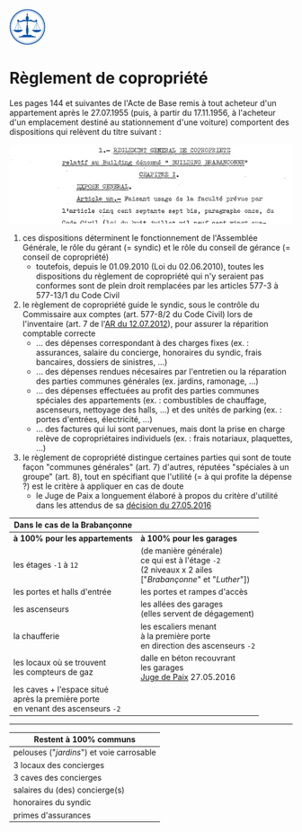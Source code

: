 <link rel="stylesheet" href="normal4.css" type="text/css" />

![](icon_justice.png)

# Règlement de copropriété

Les pages 144 et suivantes de l'Acte de Base remis à tout acheteur d'un appartement après le 27.07.1955 (puis, à partir du 17.11.1956, à l'acheteur d'un emplacement destiné au stationnement d'une voiture) comportent des dispositions qui relèvent du titre suivant :

![](p144.png)

1. ces dispositions déterminent le fonctionnement de l'Assemblée Générale, le rôle du gérant (= syndic) et le rôle du conseil de gérance (= conseil de copropriété)
    * toutefois, depuis le 01.09.2010 (Loi du 02.06.2010), toutes les dispositions du règlement de copropriété qui n'y seraient pas conformes sont de plein droit remplacées par les articles 577-3 à 577-13/1 du Code Civil
2. le règlement de copropriété guide le syndic, sous le contrôle du Commissaire aux comptes (art. 577-8/2 du Code Civil) lors de l'inventaire (art. 7 de l'[AR du 12.07.2012](http://brab80.webs.com/Loi_PCMN.pdf)),  pour assurer la réparition comptable correcte
    * ... des dépenses correspondant à des charges fixes (ex. : assurances, salaire du concierge, honoraires du syndic, frais bancaires, dossiers de sinistres, ...)
    * ... des dépenses rendues nécesaires par l'entretien ou la réparation des parties communes générales (ex. jardins, ramonage, ...)
    * ... des dépenses effectuées au profit des parties communes spéciales des appartements (ex. : combustibles de chauffage, ascenseurs, nettoyage des halls, ...) et des unités de parking (ex. : portes d'entrées, électricité, ...)
    * ... des factures qui lui sont parvenues, mais dont la prise en charge relève de copropriétaires individuels (ex. : frais notariaux, plaquettes, ...)
3. le règlement de copropriété distingue certaines parties qui sont de toute façon "communes générales" (art. 7) d'autres, réputées "spéciales à un groupe" (art. 8), tout en spécifiant que l'utilité (= à qui profite la dépense ?) est le critère à appliquer en cas de doute
    * le Juge de Paix a longuement élaboré à propos du critère d'utilité dans les attendus de sa [décision du 27.05.2016](JP_Bxl_20160527.pdf)

| Dans le cas de la Brabançonne | &nbsp; |
| --- | --- |
| **à 100% pour les appartements** | **à 100% pour les garages** |
| les étages `-1` à `12`   | (de manière générale)<br>ce qui est à l'étage `-2`<br>(2 niveaux  x 2 ailes<br>["*Brabançonne*" et "*Luther*"]) |
| les portes et halls d'entrée  | les portes et rampes d'accès |
| les ascenseurs  | les allées des garages<br>(elles servent de dégagement) |
| la chaufferie  | les escaliers menant<br>à la première porte<br>en direction des ascenseurs `-2` |
| les locaux où se trouvent<br>les compteurs de gaz  | dalle en béton recouvrant<br>les garages<br> [Juge de Paix](JP_Bxl_20160527.pdf) 27.05.2016  |
| les caves + l'espace situé<br>après la première porte<br>en venant des ascenseurs `-2`  | &nbsp; |

---

| Restent à 100% communs |
| --- |
| pelouses ("*jardins*") et voie carrosable |
| 3 locaux des concierges |
| 3 caves des concierges |
| salaires du (des) concierge(s) |
| honoraires du syndic |
| primes d'assurances |


